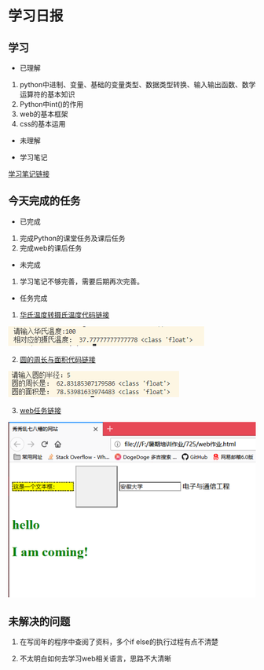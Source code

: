 # 学习日报

## 学习

* 已理解
1. python中进制、变量、基础的变量类型、数据类型转换、输入输出函数、数学运算符的基本知识
2. Python中int()的作用
3. web的基本框架
4. css的基本运用



* 未理解


* 学习笔记

[学习笔记链接](https://github.com/zhaixiujie/summer-training-/blob/master/0724/0724%E5%AD%A6%E4%B9%A0%E7%AC%94%E8%AE%B0.md)


## 今天完成的任务

* 已完成
1. 完成Python的课堂任务及课后任务
2. 完成web的课后任务



* 未完成

1. 学习笔记不够完善，需要后期再次完善。

* 任务完成
1. [华氏温度转摄氏温度代码链接](https://github.com/zhaixiujie/summer-training-/blob/master/0725/%E5%8D%8E%E6%B0%8F%E6%B8%A9%E5%BA%A6%E8%BD%AC%E6%91%84%E6%B0%8F%E6%B8%A9%E5%BA%A6.py)

![华氏温度转摄氏温度结果图](https://github.com/zhaixiujie/summer-training-/blob/master/0725/%E5%8D%8E%E6%B0%8F%E6%B8%A9%E5%BA%A6%E8%BD%AC%E6%91%84%E6%B0%8F%E6%B8%A9%E5%BA%A6%E6%88%AA%E5%9B%BE.PNG)
 
2. [圆的周长与面积代码链接](https://github.com/zhaixiujie/summer-training-/blob/master/0725/%E8%AE%A1%E7%AE%97%E5%9C%86%E7%9A%84%E5%91%A8%E9%95%BF%E5%92%8C%E9%9D%A2%E7%A7%AF.py)

![圆的周长与面积结果图](https://github.com/zhaixiujie/summer-training-/blob/master/0725/%E5%9C%86%E7%9A%84%E5%91%A8%E9%95%BF%E4%B8%8E%E9%9D%A2%E7%A7%AF%E6%88%AA%E5%9B%BE.PNG)


3. [web任务链接](https://github.com/zhaixiujie/summer-training-/blob/master/0725/web%E4%BD%9C%E4%B8%9A.html)

![web任务截图](https://github.com/zhaixiujie/summer-training-/blob/master/0725/web%E4%BD%9C%E4%B8%9A.PNG)

## 未解决的问题

1. 在写闰年的程序中查阅了资料，多个if else的执行过程有点不清楚

2. 不太明白如何去学习web相关语言，思路不大清晰